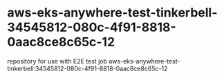 # aws-eks-anywhere-test-tinkerbell-34545812-080c-4f91-8818-0aac8ce8c65c-12
repository for use with E2E test job aws-eks-anywhere-test-tinkerbell:34545812-080c-4f91-8818-0aac8ce8c65c-12
